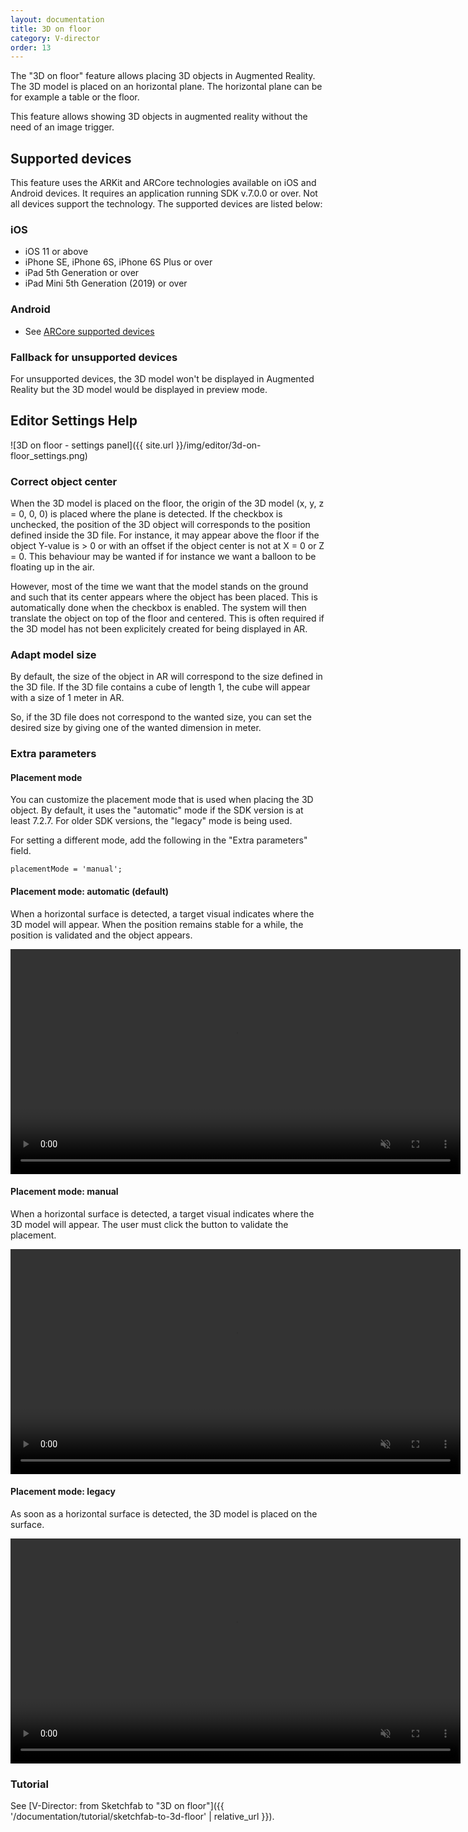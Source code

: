 ```yaml
---
layout: documentation
title: 3D on floor
category: V-director
order: 13
---
```


The "3D on floor" feature allows placing 3D objects in Augmented Reality. The 3D model is placed on an horizontal plane. The horizontal plane can be for example a table or the floor.

This feature allows showing 3D objects in augmented reality without the need of an image trigger.

## Supported devices

This feature uses the ARKit and ARCore technologies available on iOS and Android devices. It requires an application running SDK v.7.0.0 or over. Not all devices support the technology. The supported devices are listed below:

### iOS

* iOS 11 or above
* iPhone SE, iPhone 6S, iPhone 6S Plus or over
* iPad 5th Generation or over
* iPad Mini 5th Generation (2019) or over

### Android

* See [ARCore supported devices](https://developers.google.com/ar/discover/supported-devices)

### Fallback for unsupported devices

For unsupported devices, the 3D model won't be displayed in Augmented Reality but the 3D model would be displayed in preview mode.

## Editor Settings Help

![3D on floor - settings panel]({{ site.url }}/img/editor/3d-on-floor_settings.png)

### Correct object center

When the 3D model is placed on the floor, the origin of the 3D model (x, y, z = 0, 0, 0) is placed where the plane is detected. If the checkbox is unchecked, the position of the 3D object will corresponds to the position defined inside the 3D file. For instance, it may appear above the floor if the object Y-value is > 0 or with an offset if the object center is not at X = 0 or Z = 0. This behaviour may be wanted if for instance we want a balloon to be floating up in the air.

However, most of the time we want that the model stands on the ground and such that its center appears where the object has been placed. This is automatically done when the checkbox is enabled. The system will then translate the object on top of the floor and centered. This is often required if the 3D model has not been explicitely created for being displayed in AR.

### Adapt model size

By default, the size of the object in AR will correspond to the size defined in the 3D file. If the 3D file contains a cube of length 1, the cube will appear with a size of 1 meter in AR.

So, if the 3D file does not correspond to the wanted size, you can set the desired size by giving one of the wanted dimension in meter.

### Extra parameters

#### Placement mode

You can customize the placement mode that is used when placing the 3D object. By default, it uses the "automatic" mode if the SDK version is at least 7.2.7. For older SDK versions, the "legacy" mode is being used.

For setting a different mode, add the following in the "Extra parameters" field.

    placementMode = 'manual';

#### Placement mode: automatic (default)

When a horizontal surface is detected, a target visual indicates where the 3D model will appear. When the position remains stable for a while, the position is validated and the object appears.

<video height="360" muted controls="controls">
  <source src="{{ site.url }}/videos/3D_Placement_Automatic.mp4" type="video/mp4">
</video>

#### Placement mode: manual

When a horizontal surface is detected, a target visual indicates where the 3D model will appear. The user must click the button to validate the placement.

<video height="360" muted controls="controls">
  <source src="{{ site.url }}/videos/3D_Placement_Manual.mp4" type="video/mp4">
</video>

#### Placement mode: legacy

As soon as a horizontal surface is detected, the 3D model is placed on the surface.

<video height="360" muted controls="controls">
  <source src="{{ site.url }}/videos/3D_Placement_Legacy.mp4" type="video/mp4">
</video>

### Tutorial

See [V-Director: from Sketchfab to "3D on floor"]({{ '/documentation/tutorial/sketchfab-to-3d-floor' | relative_url }}).